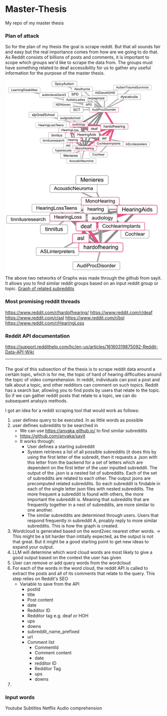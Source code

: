 # Master-Thesis
My repo of my master thesis

### Plan of attack
So for the plan of my thesis the goal is scrape reddit. But that all sounds fair and easy but the real importance comes from how are we going to do that. As Reddit consists of billions of posts and comments, it is important to scope which groups we'd like to scrape the data from. The groups must have something related to deaf accessibility for us to gather any useful information for the purpose of the master thesis. 

![alt text](ImageNetworkReddit.png)
![alt text](<ImageNetworkReddit 2.png>)
The above two networks of Graphs was made through the github from sayit. It allows you to find similar reddit groups based on an input reddit group or topic.
[Graph of related subreddits](https://anvaka.github.io/sayit)

### Most promising reddit threads
https://www.reddit.com/r/hardofhearing/
https://www.reddit.com/r/deaf
https://www.reddit.com/r/asl
https://www.reddit.com/r/bsl
https://www.reddit.com/r/HearingLoss

### Reddit API documentation
https://support.reddithelp.com/hc/en-us/articles/16160319875092-Reddit-Data-API-Wiki

---
### 
The goal of this subsection of the thesis is to scrape reddit data around a certain topic, which is for me, the topic of hard of hearing difficulties around the topic of video comprehension. In reddit, individuals can post a post and talk about a topic, and other redditors can comment on such topics. Reddit has a search bar, allowing you to find posts by users that relate to the topic. So if we can gather reddit posts that relate to a topic, we can do subsequent analsyis methods. 

I got an idea for a reddit scraping tool that would work as follows:
1. user defines query to be executed. In as little words as possible
2. user defines subreddits to be searched in
    - We can use https://anvaka.github.io/ to find similar subreddits
    - https://github.com/anvaka/sayit
    - It works through:
        - User defines a starting subreddit
        - System retrieves a list of all possible subreddits (it does this by using the first letter of the subredit, then it requests a .json with this letter from the backend for a set of letters which are dependent on the first letter of the user inputted subreddit. The output of the .json is a nested list of subreddits. Each of the set of subreddits are related to each other. The output jsons are precomputed related subreddits. So each subreddit is findable in each of the single letter json files with nested subreddits. The more frequent a subreddit is found with others, the more important the subreddit is. Meaning that subreddits that are frequently together in a nest of subreddits, are more similar to one another.
        - The similar subreddits are determined through users. Users that respond frequently in subreddit A, proably reply to more similar subreddits. This is how the graph is created. 
3. Wordcloud is generated based on the word2vec nearest other words. -> This might be a bit harder than intitally expected, as the output is not that great. But it might be a good starting point to get new ideas to expand your output. 
4. LLM will determine which word cloud words are most likely to give a good output based on the context the user has given
5. User can remove or add query words from the wordcloud
6. For each of the words in the word cloud, the reddit API is called to extract the posts and all of its comments that relate to the query. This step relies on Reddit's SEO
    - Variable to save from the API 
      - postId
      - title
      - Post content
      - date
      - Redditor ID
      - Redditor tag e.g. deaf or HOH
      - ups
      - downs
      - subreddit_name_prefixed
      - url
      - Comment list
        - CommentId
        - Comment content
        - date
        - redditor ID
        - Redditor Tag
        - ups
        - downs
7. 


### Input words 
Youtube
Subtitles
Netflix
Audio comprehension
